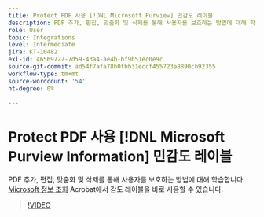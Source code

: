 ```yaml
---
title: Protect PDF 사용 [!DNL Microsoft Purview] 민감도 레이블
description: PDF 추가, 편집, 맞춤화 및 삭제를 통해 사용자를 보호하는 방법에 대해 학습합니다 [!DNL Microsoft Purview] Acrobat에서 바로 감도 레이블
role: User
topic: Integrations
level: Intermediate
jira: KT-10482
exl-id: 46569727-7d59-43a4-ae4b-bf9b51ec0e9c
source-git-commit: ad54f7afa78b0fbb31eccf455723a8890cb92355
workflow-type: tm+mt
source-wordcount: '54'
ht-degree: 0%

---
```


# Protect PDF 사용 [!DNL Microsoft Purview Information] 민감도 레이블

PDF 추가, 편집, 맞춤화 및 삭제를 통해 사용자를 보호하는 방법에 대해 학습합니다 [Microsoft 정보 조회](https://learn.microsoft.com/en-us/microsoft-365/compliance/information-protection?view=o365-worldwide) Acrobat에서 감도 레이블을 바로 사용할 수 있습니다.

>[!VIDEO](https://video.tv.adobe.com/v/3410552?quality=12&learn=on&hidetitle=true)
